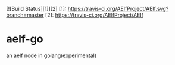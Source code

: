 [![Build Status][1]][2] 
[1]: https://travis-ci.org/AElfProject/AElf.svg?branch=master
[2]: https://travis-ci.org/AElfProject/AElf

# aelf-go

an aelf node in golang(experimental)
